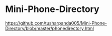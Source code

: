 # Mini-Phone-Directory
https://github.com/tusharpanda005/Mini-Phone-Directory/blob/master/phonedirectory.html

